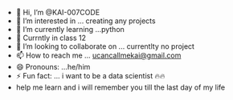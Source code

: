 - 👋 Hi, I’m @KAI-007CODE
- 👀 I’m interested in ... creating any projects
- 🌱 I’m currently learning ...python
- 🏫 Currntly in class 12 
- 💞️ I’m looking to collaborate on ... currentlty no project
- 📫 How to reach me ... ucancallmekai@gmail.com
- 😄 Pronouns: ...he/him
- ⚡ Fun fact: ... i want to be a data scientist 🔥🔥
- help me learn and i will remember you till the last day of my life

<!---
KAI-007CODE/KAI-007CODE is a ✨ special ✨ repository because its `README.md` (this file) appears on your GitHub profile.
You can click the Preview link to take a look at your changes.
--->
